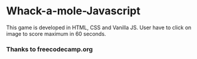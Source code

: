 # Whack-a-mole-Javascript
This game is developed in HTML, CSS and Vanilla JS. User have to click on image to score maximum in 60 seconds.

### Thanks to freecodecamp.org
